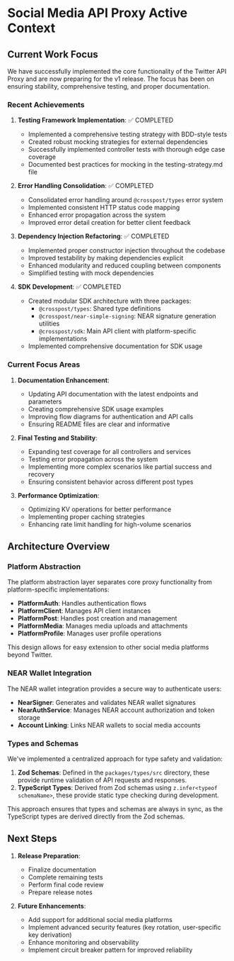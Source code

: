 # Social Media API Proxy Active Context

## Current Work Focus

We have successfully implemented the core functionality of the Twitter API Proxy and are now
preparing for the v1 release. The focus has been on ensuring stability, comprehensive testing, and
proper documentation.

### Recent Achievements

1. **Testing Framework Implementation**: ✅ COMPLETED
   - Implemented a comprehensive testing strategy with BDD-style tests
   - Created robust mocking strategies for external dependencies
   - Successfully implemented controller tests with thorough edge case coverage
   - Documented best practices for mocking in the testing-strategy.md file

2. **Error Handling Consolidation**: ✅ COMPLETED
   - Consolidated error handling around `@crosspost/types` error system
   - Implemented consistent HTTP status code mapping
   - Enhanced error propagation across the system
   - Improved error detail creation for better client feedback

3. **Dependency Injection Refactoring**: ✅ COMPLETED
   - Implemented proper constructor injection throughout the codebase
   - Improved testability by making dependencies explicit
   - Enhanced modularity and reduced coupling between components
   - Simplified testing with mock dependencies

4. **SDK Development**: ✅ COMPLETED
   - Created modular SDK architecture with three packages:
     - `@crosspost/types`: Shared type definitions
     - `@crosspost/near-simple-signing`: NEAR signature generation utilities
     - `@crosspost/sdk`: Main API client with platform-specific implementations
   - Implemented comprehensive documentation for SDK usage

### Current Focus Areas

1. **Documentation Enhancement**:
   - Updating API documentation with the latest endpoints and parameters
   - Creating comprehensive SDK usage examples
   - Improving flow diagrams for authentication and API calls
   - Ensuring README files are clear and informative

2. **Final Testing and Stability**:
   - Expanding test coverage for all controllers and services
   - Testing error propagation across the system
   - Implementing more complex scenarios like partial success and recovery
   - Ensuring consistent behavior across different post types

3. **Performance Optimization**:
   - Optimizing KV operations for better performance
   - Implementing proper caching strategies
   - Enhancing rate limit handling for high-volume scenarios

## Architecture Overview

### Platform Abstraction

The platform abstraction layer separates core proxy functionality from platform-specific
implementations:

- **PlatformAuth**: Handles authentication flows
- **PlatformClient**: Manages API client instances
- **PlatformPost**: Handles post creation and management
- **PlatformMedia**: Manages media uploads and attachments
- **PlatformProfile**: Manages user profile operations

This design allows for easy extension to other social media platforms beyond Twitter.

### NEAR Wallet Integration

The NEAR wallet integration provides a secure way to authenticate users:

- **NearSigner**: Generates and validates NEAR wallet signatures
- **NearAuthService**: Manages NEAR account authorization and token storage
- **Account Linking**: Links NEAR wallets to social media accounts

### Types and Schemas

We've implemented a centralized approach for type safety and validation:

1. **Zod Schemas**: Defined in the `packages/types/src` directory, these provide runtime validation
   of API requests and responses.
2. **TypeScript Types**: Derived from Zod schemas using `z.infer<typeof schemaName>`, these provide
   static type checking during development.

This approach ensures that types and schemas are always in sync, as the TypeScript types are derived
directly from the Zod schemas.

## Next Steps

1. **Release Preparation**:
   - Finalize documentation
   - Complete remaining tests
   - Perform final code review
   - Prepare release notes

2. **Future Enhancements**:
   - Add support for additional social media platforms
   - Implement advanced security features (key rotation, user-specific key derivation)
   - Enhance monitoring and observability
   - Implement circuit breaker pattern for improved reliability
